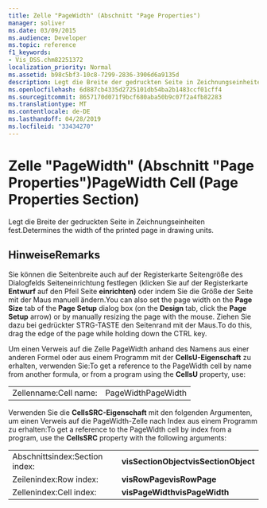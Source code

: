 ```yaml
---
title: Zelle "PageWidth" (Abschnitt "Page Properties")
manager: soliver
ms.date: 03/09/2015
ms.audience: Developer
ms.topic: reference
f1_keywords:
- Vis_DSS.chm82251372
localization_priority: Normal
ms.assetid: b98c5bf3-10c8-7299-2836-3906d6a9135d
description: Legt die Breite der gedruckten Seite in Zeichnungseinheiten fest.
ms.openlocfilehash: 6d887cb4335d2725101db54ba2b1483ccf01cff4
ms.sourcegitcommit: 8657170d071f9bcf680aba50b9c07f2a4fb82283
ms.translationtype: MT
ms.contentlocale: de-DE
ms.lasthandoff: 04/28/2019
ms.locfileid: "33434270"
---
```

# <a name="pagewidth-cell-page-properties-section"></a><span data-ttu-id="8e629-103">Zelle "PageWidth" (Abschnitt "Page Properties")</span><span class="sxs-lookup"><span data-stu-id="8e629-103">PageWidth Cell (Page Properties Section)</span></span>

<span data-ttu-id="8e629-104">Legt die Breite der gedruckten Seite in Zeichnungseinheiten fest.</span><span class="sxs-lookup"><span data-stu-id="8e629-104">Determines the width of the printed page in drawing units.</span></span>
  
## <a name="remarks"></a><span data-ttu-id="8e629-105">Hinweise</span><span class="sxs-lookup"><span data-stu-id="8e629-105">Remarks</span></span>

<span data-ttu-id="8e629-106">Sie können die Seitenbreite  auch auf der  Registerkarte Seitengröße des Dialogfelds Seiteneinrichtung festlegen (klicken Sie auf der Registerkarte **Entwurf** auf den Pfeil Seite **einrichten)** oder indem Sie die Größe der Seite mit der Maus manuell ändern.</span><span class="sxs-lookup"><span data-stu-id="8e629-106">You can also set the page width on the **Page Size** tab of the **Page Setup** dialog box (on the **Design** tab, click the **Page Setup** arrow) or by manually resizing the page with the mouse.</span></span> <span data-ttu-id="8e629-107">Ziehen Sie dazu bei gedrückter STRG-TASTE den Seitenrand mit der Maus.</span><span class="sxs-lookup"><span data-stu-id="8e629-107">To do this, drag the edge of the page while holding down the CTRL key.</span></span> 
  
<span data-ttu-id="8e629-108">Um einen Verweis auf die Zelle PageWidth anhand des Namens aus einer anderen Formel oder aus einem Programm mit der **CellsU-Eigenschaft** zu erhalten, verwenden Sie:</span><span class="sxs-lookup"><span data-stu-id="8e629-108">To get a reference to the PageWidth cell by name from another formula, or from a program using the **CellsU** property, use:</span></span> 
  
|||
|:-----|:-----|
|<span data-ttu-id="8e629-109">Zellenname:</span><span class="sxs-lookup"><span data-stu-id="8e629-109">Cell name:</span></span>  <br/> |<span data-ttu-id="8e629-110">PageWidth</span><span class="sxs-lookup"><span data-stu-id="8e629-110">PageWidth</span></span>  <br/> |
   
<span data-ttu-id="8e629-111">Verwenden Sie die **CellsSRC-Eigenschaft** mit den folgenden Argumenten, um einen Verweis auf die PageWidth-Zelle nach Index aus einem Programm zu erhalten:</span><span class="sxs-lookup"><span data-stu-id="8e629-111">To get a reference to the PageWidth cell by index from a program, use the **CellsSRC** property with the following arguments:</span></span> 
  
|||
|:-----|:-----|
|<span data-ttu-id="8e629-112">Abschnittsindex:</span><span class="sxs-lookup"><span data-stu-id="8e629-112">Section index:</span></span>  <br/> |<span data-ttu-id="8e629-113">**visSectionObject**</span><span class="sxs-lookup"><span data-stu-id="8e629-113">**visSectionObject**</span></span> <br/> |
|<span data-ttu-id="8e629-114">Zeilenindex:</span><span class="sxs-lookup"><span data-stu-id="8e629-114">Row index:</span></span>  <br/> |<span data-ttu-id="8e629-115">**visRowPage**</span><span class="sxs-lookup"><span data-stu-id="8e629-115">**visRowPage**</span></span> <br/> |
|<span data-ttu-id="8e629-116">Zellenindex:</span><span class="sxs-lookup"><span data-stu-id="8e629-116">Cell index:</span></span>  <br/> |<span data-ttu-id="8e629-117">**visPageWidth**</span><span class="sxs-lookup"><span data-stu-id="8e629-117">**visPageWidth**</span></span> <br/> |
   

